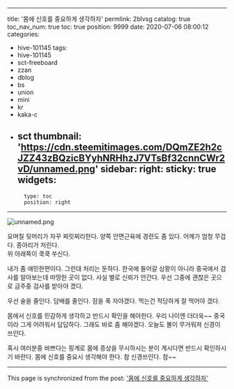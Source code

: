 
---
title: '몸에 신호를 중요하게 생각하자'
permlink: 2blvsg
catalog: true
toc_nav_num: true
toc: true
position: 9999
date: 2020-07-06 08:00:12
categories:
- hive-101145
tags:
- hive-101145
- sct-freeboard
- zzan
- dblog
- bs
- union
- mini
- kr
- kaka-c
- sct
thumbnail: 'https://cdn.steemitimages.com/DQmZE2h2cJZZ43zBQzicBYyhNRHhzJ7VTsBf32cnnCWr2vD/unnamed.png'
sidebar:
    right:
        sticky: true
widgets:
    -
        type: toc
        position: right
---


![unnamed.png](https://cdn.steemitimages.com/DQmZE2h2cJZZ43zBQzicBYyhNRHhzJ7VTsBf32cnnCWr2vD/unnamed.png)



요며칠 뒷머리가 자꾸 찌릿찌리한다. 
양쪽 안면근육에 경련도 좀 있다. 
어께가 엄청 무겁다.
종아리가 저린다.  
위 아래쪽이 쿡쿡 쑤신다.

내가 좀 애민한편이다. 
그런대 처리는 둔하다.
한국에 들어갈 상황이 아니라
중국에서 검사를 알아보는데
마땅한 곳이 없다.  사실 별로 신뢰가 안간다.
우선 그중에 괜찮은 곳으로 금주중
검사를 받아야 겠다. 


우선 술을 줄인다.
담배를 줄인다. 
잠을 푹 자야겠다. 
먹는건 적당하게  잘 먹어야 겠다.


몸에서 신호를 민감하게 생각하고
반드시 확인을 해야한다.
우리 나이엔 더더욱~~ 
중국이라 그게 어려워서 답답하다.
그래도 바로 좀 해야겠다.
오늘도 볼이 무거워져 신경이 쓰인다.


혹시 여러분중 바쁘다는 핑계로
몸에 증상을 무시하시는 분이 
계시다면 반드시 확인하시기 바란다.
몸에 신호를 중요시 생각해야 한다.
참 신경쓰인다.  참~~

- - -

This page is synchronized from the post: ['몸에 신호를 중요하게 생각하자'](https://steemit.com/@successgr/2blvsg)
